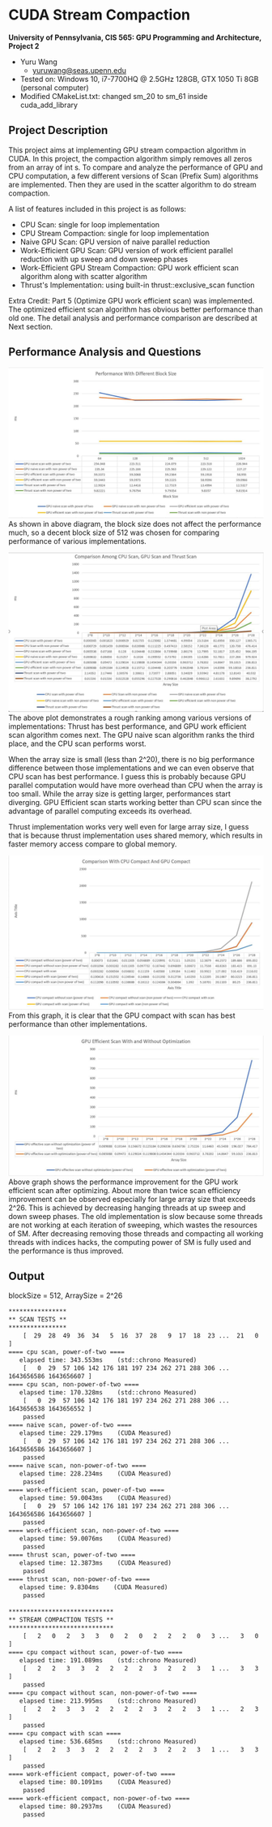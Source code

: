 CUDA Stream Compaction
======================

**University of Pennsylvania, CIS 565: GPU Programming and Architecture, Project 2**

* Yuru Wang
  * yuruwang@seas.upenn.edu
* Tested on: Windows 10, i7-7700HQ @ 2.5GHz 128GB, GTX 1050 Ti 8GB (personal computer)
* Modified CMakeList.txt: changed sm_20 to sm_61 inside cuda_add_library

## Project Description ##
This project aims at implementing GPU stream compaction algorithm in CUDA. In this project, the compaction algorithm simply removes all zeros from an array of int s. To compare and analyze the performance of GPU and CPU computation, a few different versions of Scan (Prefix Sum) algorithms are implemented. Then they are used in the scatter algorithm to do stream compaction.

A list of features included in this project is as follows:
* CPU Scan: single for loop implementation
* CPU Stream Compaction: single for loop implementation
* Naive GPU Scan: GPU version of naive parallel reduction
* Work-Efficient GPU Scan: GPU version of work efficient parallel reduction with up sweep and down sweep phases
* Work-Efficient GPU Stream Compaction: GPU work efficient scan algorithm along with scatter algorithm
* Thrust's Implementation: using built-in thrust::exclusive_scan function

Extra Credit:
Part 5 (Optimize GPU work efficient scan) was implemented. The optimized efficient scan algorithm has obvious better performance than old one. The detail analysis and performance comparison are described at Next section.

## Performance Analysis and Questions ##
![](img/blockSize.jpg)
As shown in above diagram, the block size does not affect the performance much, so a decent block size of 512 was chosen for comparing performance of various implementations.


![](img/scan_comparison.jpg)
The above plot demonstrates a rough ranking among various versions of implementations: Thrust has best performance, and GPU work efficient scan algorithm comes next. The GPU naive scan algorithm ranks the third place, and the CPU scan performs worst.

When the array size is small (less than 2^20), there is no big performance difference between those implementations and we can even observe that CPU scan has best performance. I guess this is probably because GPU parallel computation would have more overhead than CPU when the array is too small. While the array size is getting larger, performances start diverging. GPU Efficient scan starts working better than CPU scan since the advantage of parallel computing exceeds its overhead.

Thrust implementation works very well even for large array size, I guess that is because thrust implementation uses shared memory, which results in faster memory access compare to global memory.


![](img/compact.jpg)
From this graph, it is clear that the GPU compact with scan has best performance than other implementations.


![](img/optimization.jpg)
Above graph shows the performance improvement for the GPU work efficient scan after optimizing. About more than twice scan efficiency improvement can be observed especially for large array size that exceeds 2^26. This is achieved by decreasing hanging threads at up sweep and down sweep phases. The old implementation is slow because some threads are not working at each iteration of sweeping, which wastes the resources of SM. After decreasing removing those threads and compacting all working threads with indices hacks, the computing power of SM is fully used and the performance is thus improved.

## Output ##
blockSize = 512, ArraySize = 2^26

```
****************
** SCAN TESTS **
****************
    [  29  28  49  36  34   5  16  37  28   9  17  18  23 ...  21   0 ]
==== cpu scan, power-of-two ====
   elapsed time: 343.553ms    (std::chrono Measured)
    [   0  29  57 106 142 176 181 197 234 262 271 288 306 ... 1643656586 1643656607 ]
==== cpu scan, non-power-of-two ====
   elapsed time: 170.328ms    (std::chrono Measured)
    [   0  29  57 106 142 176 181 197 234 262 271 288 306 ... 1643656538 1643656552 ]
    passed
==== naive scan, power-of-two ====
   elapsed time: 229.179ms    (CUDA Measured)
    [   0  29  57 106 142 176 181 197 234 262 271 288 306 ... 1643656586 1643656607 ]
    passed
==== naive scan, non-power-of-two ====
   elapsed time: 228.234ms    (CUDA Measured)
    passed
==== work-efficient scan, power-of-two ====
   elapsed time: 59.0043ms    (CUDA Measured)
    [   0  29  57 106 142 176 181 197 234 262 271 288 306 ... 1643656586 1643656607 ]
    passed
==== work-efficient scan, non-power-of-two ====
   elapsed time: 59.0076ms    (CUDA Measured)
    passed
==== thrust scan, power-of-two ====
   elapsed time: 12.3873ms    (CUDA Measured)
    passed
==== thrust scan, non-power-of-two ====
   elapsed time: 9.8304ms    (CUDA Measured)
    passed

*****************************
** STREAM COMPACTION TESTS **
*****************************
    [   2   0   2   3   3   0   2   0   2   2   2   0   3 ...   3   0 ]
==== cpu compact without scan, power-of-two ====
   elapsed time: 191.089ms    (std::chrono Measured)
    [   2   2   3   3   2   2   2   2   3   2   2   3   1 ...   3   3 ]
    passed
==== cpu compact without scan, non-power-of-two ====
   elapsed time: 213.995ms    (std::chrono Measured)
    [   2   2   3   3   2   2   2   2   3   2   2   3   1 ...   2   3 ]
    passed
==== cpu compact with scan ====
   elapsed time: 536.685ms    (std::chrono Measured)
    [   2   2   3   3   2   2   2   2   3   2   2   3   1 ...   3   3 ]
    passed
==== work-efficient compact, power-of-two ====
   elapsed time: 80.1091ms    (CUDA Measured)
    passed
==== work-efficient compact, non-power-of-two ====
   elapsed time: 80.2937ms    (CUDA Measured)
    passed
```
